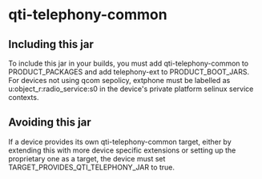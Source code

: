 qti-telephony-common
====================

Including this jar
------------------
To include this jar in your builds, you must add qti-telephony-common to PRODUCT_PACKAGES and add telephony-ext to PRODUCT_BOOT_JARS. For devices not using qcom sepolicy, extphone must be labelled as u:object_r:radio_service:s0 in the device's private platform selinux service contexts.

Avoiding this jar
-----------------
If a device provides its own qti-telephony-common target, either by extending this with more device specific extensions or setting up the proprietary one as a target, the device must set TARGET_PROVIDES_QTI_TELEPHONY_JAR to true.

